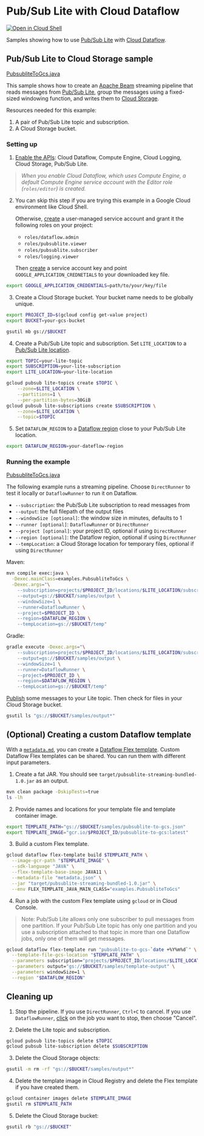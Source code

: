 # Pub/Sub Lite with Cloud Dataflow

[![Open in Cloud Shell](http://gstatic.com/cloudssh/images/open-btn.svg)](https://console.cloud.google.com/cloudshell/open?git_repo=https://github.com/GoogleCloudPlatform/java-docs-samples&page=editor&open_in_editor=pubsublite/streaming-analytics/README.md)

Samples showing how to use [Pub/Sub Lite] with [Cloud Dataflow].

## Pub/Sub Lite to Cloud Storage sample

[PubsubliteToGcs.java](src/main/java/examples/PubsubliteToGcs.java)

This sample shows how to create an [Apache Beam] streaming pipeline that reads
messages from [Pub/Sub Lite], group the messages using a fixed-sized windowing
function, and writes them to [Cloud Storage].

Resources needed for this example:

1. A pair of Pub/Sub Lite topic and subscription. 
2. A Cloud Storage bucket.

### Setting up

1. [Enable the APIs](https://console.cloud.google.com/flows/enableapi?apiid=dataflow,compute_component,logging,storage_api,pubsublite.googleapis.com): Cloud Dataflow, Compute Engine, Cloud Logging, Cloud Storage, Pub/Sub Lite.
  > _When you enable Cloud Dataflow, which uses Compute Engine, a default Compute Engine service account with the Editor role (`roles/editor`) is created._
2. You can skip this step if you are trying this example in a Google Cloud environment like Cloud Shell.

   Otherwise, [create](https://cloud.google.com/iam/docs/creating-managing-service-accounts#iam-service-accounts-create-gcloud) a user-managed service account and grant it the following roles on your project:
   - `roles/dataflow.admin`
   - `roles/pubsublite.viewer`
   - `roles/pubsublite.subscriber`
   - `roles/logging.viewer`

   Then [create](https://cloud.google.com/iam/docs/creating-managing-service-account-keys#iam-service-account-keys-create-gcloud) a service account key and point  `GOOGLE_APPLICATION_CREDNETIALS` to your downloaded key file.
```sh
export GOOGLE_APPLICATION_CREDENTIALS=path/to/your/key/file
```
3. Create a Cloud Storage bucket. Your bucket name needs to be globally unique.
```sh
export PROJECT_ID=$(gcloud config get-value project)
export BUCKET=your-gcs-bucket

gsutil mb gs://$BUCKET
``` 
4. Create a Pub/Sub Lite topic and subscription. Set `LITE_LOCATION` to a [Pub/Sub Lite location].
```sh
export TOPIC=your-lite-topic
export SUBSCRIPTION=your-lite-subscription
export LITE_LOCATION=your-lite-location

gcloud pubsub lite-topics create $TOPIC \
    --zone=$LITE_LOCATION \
    --partitions=1 \
    --per-partition-bytes=30GiB
gcloud pubsub lite-subscriptions create $SUBSCRIPTION \
    --zone=$LITE_LOCATION \
    --topic=$TOPIC
```
5. Set `DATAFLOW_REGION` to a [Dataflow region] close to your Pub/Sub Lite location.
```sh
export DATAFLOW_REGION=your-dateflow-region
```
   
### Running the example

[PubsubliteToGcs.java](src/main/java/examples/PubsubliteToGcs.java)

The following example runs a streaming pipeline. Choose `DirectRunner` to test it locally or `DataflowRunner` to run it on Dataflow.

+ `--subscription`: the Pub/Sub Lite subscription to read messages from
+ `--output`: the full filepath of the output files
+ `--windowSize [optional]`: the window size in minutes, defaults to 1
+ `--runner [optional]`: `DataflowRunner` or `DirectRunner`
+ `--project [optional]`: your project ID, optional if using `DirectRunner`
+ `--region [optional]`: the Dataflow region, optional if using `DirectRunner`
+ `--tempLocation`: a Cloud Storage location for temporary files, optional if using `DirectRunner`

Maven: 
```sh
mvn compile exec:java \
  -Dexec.mainClass=examples.PubsubliteToGcs \
  -Dexec.args="\
    --subscription=projects/$PROJECT_ID/locations/$LITE_LOCATION/subscriptions/$SUBSCRIPTION \
    --output=gs://$BUCKET/samples/output \
    --windowSize=1 \
    --runner=DataflowRunner \
    --project=$PROJECT_ID \
    --region=$DATAFLOW_REGION \
    --tempLocation=gs://$BUCKET/temp"
```

Gradle:
```sh
gradle execute -Dexec.args="\
    --subscription=projects/$PROJECT_ID/locations/$LITE_LOCATION/subscriptions/$SUBSCRIPTION \
    --output=gs://$BUCKET/samples/output \
    --windowSize=1 \
    --runner=DataflowRunner \
    --project=$PROJECT_ID \
    --region=$DATAFLOW_REGION \
    --tempLocation=gs://$BUCKET/temp"
```

[Publish] some messages to your Lite topic. Then check for files in your Cloud Storage bucket.

```sh
gsutil ls "gs://$BUCKET/samples/output*"
```

## (Optional) Creating a custom Dataflow template
With a [`metadata.md`](metadata.md), you can create a [Dataflow Flex template]. Custom Dataflow Flex templates can be shared. You can run them with different input parameters.

1. Create a fat JAR. You should see `target/pubsublite-streaming-bundled-1.0.jar` as an output.
```sh
mvn clean package -DskipTests=true
ls -lh
``` 

2. Provide names and locations for your template file and template container image.
```sh
export TEMPLATE_PATH="gs://$BUCKET/samples/pubsublite-to-gcs.json"
export TEMPLATE_IMAGE="gcr.io/$PROJECT_ID/pubsublite-to-gcs:latest"
```

3. Build a custom Flex template.
```sh
gcloud dataflow flex-template build $TEMPLATE_PATH \
  --image-gcr-path "$TEMPLATE_IMAGE" \
  --sdk-language "JAVA" \
  --flex-template-base-image JAVA11 \
  --metadata-file "metadata.json" \
  --jar "target/pubsublite-streaming-bundled-1.0.jar" \
  --env FLEX_TEMPLATE_JAVA_MAIN_CLASS="examples.PubsubliteToGcs"
```

4. Run a job with the custom Flex template using `gcloud` or in Cloud Console. 
> Note: Pub/Sub Lite allows only one subscriber to pull messages from one partition. If your Pub/Sub Lite topic has only one partition and you use a subscription attached to that topic in more than one Dataflow jobs, only one of them will get messages.
```sh
gcloud dataflow flex-template run "pubsublite-to-gcs-`date +%Y%m%d`" \
  --template-file-gcs-location "$TEMPLATE_PATH" \
  --parameters subscription="projects/$PROJECT_ID/locations/$LITE_LOCATION/subscriptions/$SUBSCRIPTION" \
  --parameters output="gs://$BUCKET/samples/template-output" \
  --parameters windowSize=1 \
  --region "$DATAFLOW_REGION" 
```

## Cleaning up

1. Stop the pipeline. If you use `DirectRunner`, `Ctrl+C` to cancel. If you use `DataflowRunner`, [click](https://console.cloud.google.com/dataflow/jobs) on the job you want to stop, then choose "Cancel".

2. Delete the Lite topic and subscription.
```sh
gcloud pubsub lite-topics delete $TOPIC
gcloud pubsub lite-subscription delete $SUBSCRIPTION
```
   
3. Delete the Cloud Storage objects:
```sh
gsutil -m rm -rf "gs://$BUCKET/samples/output*"
```

4. Delete the template image in Cloud Registry and delete the Flex template if you have created them.
```sh
gcloud container images delete $TEMPLATE_IMAGE
gsutil rm $TEMPLATE_PATH
```

5. Delete the Cloud Storage bucket:
```sh
gsutil rb "gs://$BUCKET"
```

[Apache Beam]: https://beam.apache.org/
[Pub/Sub Lite]: https://cloud.google.com/pubsub/lite/docs/
[Cloud Dataflow]: https://cloud.google.com/dataflow/docs/
[Cloud Storage]: https://cloud.google.com/storage/docs/
[Publish]: https://cloud.google.com/pubsub/lite/docs/publishing/
[Pub/Sub Lite location]: https://cloud.google.com/pubsub/lite/docs/locations/
[Dataflow region]: https://cloud.google.com/dataflow/docs/concepts/regional-endpoints/
[Dataflow Flex template]: https://cloud.google.com/dataflow/docs/guides/templates/using-flex-templates
